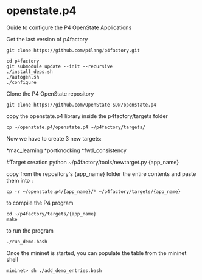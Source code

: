 # openstate.p4

Guide to configure the P4 OpenState Applications

Get the last version of p4factory

    git clone https://github.com/p4lang/p4factory.git

    cd p4factory
    git submodule update --init --recursive
    ./install_deps.sh
    ./autogen.sh
    ./configure

Clone the P4 OpenState repository

    git clone https://github.com/OpenState-SDN/openstate.p4

copy the openstate.p4 library inside the p4factory/targets folder

    cp ~/openstate.p4/openstate.p4 ~/p4factory/targets/

Now we have to create 3 new targets:

*mac_learning
*portknocking
*fwd_consistency

#Target creation
    python ~/p4factory/tools/newtarget.py {app_name}

copy from the repository's {app_name} folder the entire contents and paste them into :

    cp -r ~/openstate.p4/{app_name}/* ~/p4factory/targets/{app_name}

to compile the P4 program

    cd ~/p4factory/targets/{app_name}
    make

to run the program

    ./run_demo.bash

Once the mininet is started, you can populate the table from the mininet shell

    mininet> sh ./add_demo_entries.bash
